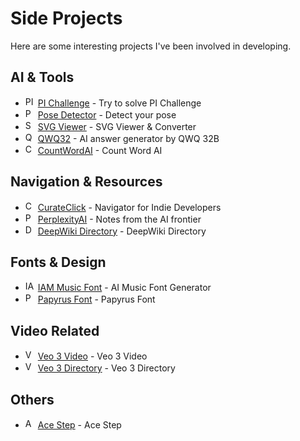 # Side Projects

Here are some interesting projects I've been involved in developing.

## AI & Tools

- <img src="https://pi-challenge.com/favicon.ico" width="16" height="16" alt="PI Challenge icon"> [PI Challenge](https://pi-challenge.com/) - Try to solve PI Challenge
- <img src="https://www.posedetector.com/favicon.svg" width="16" height="16" alt="Pose Detector icon"> [Pose Detector](https://www.posedetector.com/) - Detect your pose
- <img src="https://svgviewer.app/favicon.svg" width="16" height="16" alt="SVG Viewer icon"> [SVG Viewer](https://svgviewer.app) - SVG Viewer & Converter
- <img src="https://qwq32.com/favicon.svg" width="16" height="16" alt="QWQ32 icon"> [QWQ32](https://qwq32.com) - AI answer generator by QWQ 32B
- <img src="https://countwordai.com/favicon.ico" width="16" height="16" alt="CountWordAI icon"> [CountWordAI](https://countwordai.com/) - Count Word AI

## Navigation & Resources

- <img src="https://curateclick.com/favicon.svg" width="16" height="16" alt="CurateClick icon"> [CurateClick](https://curateclick.com/) - Navigator for Indie Developers
- <img src="https://perplexityai.xyz/favicon.svg" width="16" height="16" alt="PerplexityAI icon"> [PerplexityAI](https://perplexityai.xyz/) - Notes from the AI frontier
- <img src="https://deepwiki.directory/favicon.svg" width="16" height="16" alt="DeepWiki Directory icon"> [DeepWiki Directory](https://deepwiki.directory/) - DeepWiki Directory

## Fonts & Design

- <img src="https://iammusicfont.com/favicon.svg" width="16" height="16" alt="IAM Music Font icon"> [IAM Music Font](https://iammusicfont.com/) - AI Music Font Generator
- <img src="https://papyrusfont.com/favicon.svg" width="16" height="16" alt="Papyrus Font icon"> [Papyrus Font](https://papyrusfont.com/) - Papyrus Font

## Video Related

- <img src="https://veo3video.net/favicon.svg" width="16" height="16" alt="Veo 3 Video icon"> [Veo 3 Video](https://veo3video.net/) - Veo 3 Video
- <img src="https://veo3.directory/favicon.svg" width="16" height="16" alt="Veo 3 Directory icon"> [Veo 3 Directory](https://veo3.directory/) - Veo 3 Directory

## Others

- <img src="https://ace-step.club/favicon.svg" width="16" height="16" alt="Ace Step icon"> [Ace Step](https://ace-step.club/) - Ace Step 